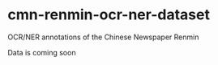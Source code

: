 # cmn-renmin-ocr-ner-dataset
OCR/NER annotations of the Chinese Newspaper Renmin

Data is coming soon
